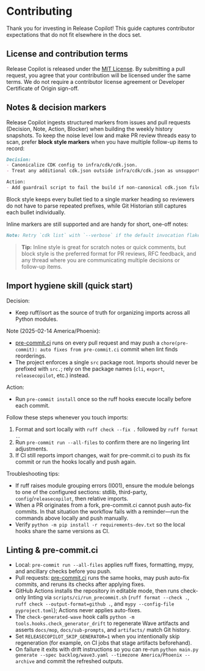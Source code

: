 # Contributing

Thank you for investing in Release Copilot! This guide captures contributor expectations that do not fit elsewhere in the docs set.

## License and contribution terms

Release Copilot is released under the [MIT License](LICENSE). By submitting a pull request, you agree that your contribution will be licensed under the same terms. We do not require a contributor license agreement or Developer Certificate of Origin sign-off.

## Notes & decision markers

Release Copilot ingests structured markers from issues and pull requests (Decision, Note, Action, Blocker) when building the weekly history snapshots. To keep the noise level low and make PR review threads easy to scan, prefer **block style markers** when you have multiple follow-up items to record:

```markdown
Decision:
- Canonicalize CDK config to infra/cdk/cdk.json.
- Treat any additional cdk.json outside infra/cdk/cdk.json as unsupported for CI.

Action:
- Add guardrail script to fail the build if non-canonical cdk.json files are committed.
```

Block style keeps every bullet tied to a single marker heading so reviewers do not have to parse repeated prefixes, while Git Historian still captures each bullet individually.

Inline markers are still supported and are handy for short, one-off notes:

```markdown
Note: Retry `cdk list` with `--verbose` if the default invocation flakes.
```

> **Tip:** Inline style is great for scratch notes or quick comments, but block style is the preferred format for PR reviews, RFC feedback, and any thread where you are communicating multiple decisions or follow-up items.

## Import hygiene skill (quick start)

Decision:
- Keep ruff/isort as the source of truth for organizing imports across all Python modules.

Note (2025-02-14 America/Phoenix):
- [pre-commit.ci](https://pre-commit.ci/) runs on every pull request and may push a `chore(pre-commit): auto fixes from pre-commit.ci` commit when lint finds reorderings.
- The project enforces a single `src` package root. Imports should never be prefixed with `src.`; rely on the package names (`cli`, `export`, `releasecopilot`, etc.) instead.

Action:
- Run `pre-commit install` once so the ruff hooks execute locally before each commit.

Follow these steps whenever you touch imports:

1. Format and sort locally with `ruff check --fix .` followed by `ruff format .`.
2. Run `pre-commit run --all-files` to confirm there are no lingering lint adjustments.
3. If CI still reports import changes, wait for pre-commit.ci to push its fix commit or run the hooks locally and push again.

Troubleshooting tips:

- If ruff raises module grouping errors (I001), ensure the module belongs to one of the configured sections: stdlib, third-party, `config`/`releasecopilot`, then relative imports.
- When a PR originates from a fork, pre-commit.ci cannot push auto-fix commits. In that situation the workflow fails with a reminder—run the commands above locally and push manually.
- Verify `python -m pip install -r requirements-dev.txt` so the local hooks share the same versions as CI.

## Linting & pre-commit.ci

- Local: `pre-commit run --all-files` applies ruff fixes, formatting, mypy, and ancillary checks before you push.
- Pull requests: [pre-commit.ci](https://pre-commit.ci/) runs the same hooks, may push auto-fix commits, and reruns its checks after applying fixes.
- GitHub Actions installs the repository in editable mode, then runs check-only linting via `scripts/ci/run_precommit.sh` (`ruff format --check .`, `ruff check --output-format=github .`, and `mypy --config-file pyproject.toml`); Actions never applies auto-fixes.
- The `check-generated-wave` hook calls `python -m tools.hooks.check_generator_drift` to regenerate Wave artifacts and asserts `docs/mop`, `docs/sub-prompts`, and `artifacts/` match Git history.
- Set `RELEASECOPILOT_SKIP_GENERATOR=1` when you intentionally skip regeneration (for example, on CI jobs that stage artifacts beforehand).
- On failure it exits with drift instructions so you can re-run `python main.py generate --spec backlog/wave3.yaml --timezone America/Phoenix --archive` and commit the refreshed outputs.
